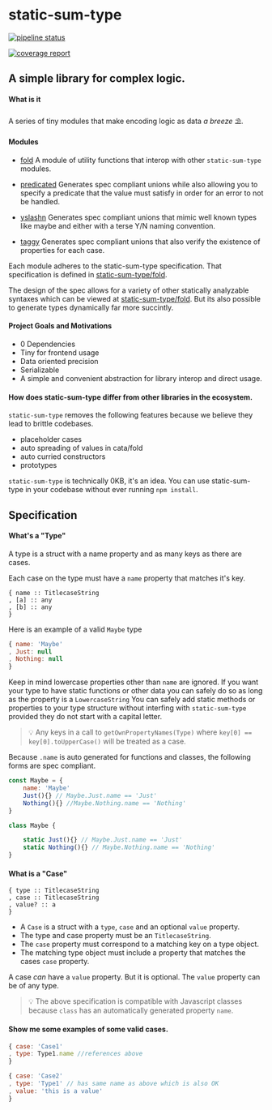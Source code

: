 static-sum-type
===============

[![pipeline status](https://gitlab.com/JAForbes/static-sum-type/badges/master/pipeline.svg)](https://gitlab.com/JAForbes/static-sum-type/commits/master)

[![coverage report](https://gitlab.com/JAForbes/static-sum-type/badges/master/coverage.svg)](https://gitlab.com/JAForbes/static-sum-type/commits/master)

A simple library for complex logic.
-----------------------------------


#### What is it

A series of tiny modules that make encoding logic as data _a breeze_ ⛱️.

#### Modules

- [fold](https://gitlab.com/JAForbes/static-sum-type/tree/master/modules/fold) A module of utility functions that interop with other `static-sum-type` modules.

- [predicated](https://gitlab.com/JAForbes/static-sum-type/tree/master/modules/predicated) Generates spec compliant unions while also allowing you to specify a predicate that the value must satisfy in order for an error to not be handled.


- [yslashn](https://gitlab.com/JAForbes/static-sum-type/tree/master/modules/yslashn) Generates spec compliant unions that mimic well known types like maybe and either with a terse Y/N naming convention.

- [taggy](https://gitlab.com/JAForbes/static-sum-type/tree/master/modules/taggy) Generates spec compliant unions that also verify the existence of properties for each case.


Each module adheres to the static-sum-type specification.  That specification is defined in [static-sum-type/fold](https://gitlab.com/JAForbes/static-sum-type/tree/master/fold).


The design of the spec allows for a variety of other statically analyzable syntaxes which can be viewed at [static-sum-type/fold](https://gitlab.com/JAForbes/static-sum-type/tree/master/modules/fold).  But its also possible to generate types dynamically far more succintly.

#### Project Goals and Motivations

- 0 Dependencies
- Tiny for frontend usage
- Data oriented precision
- Serializable
- A simple and convenient abstraction for library interop and direct usage.


#### How does static-sum-type differ from other libraries in the ecosystem.

`static-sum-type` removes the following features because we believe they lead to brittle codebases.

- placeholder cases
- auto spreading of values in cata/fold
- auto curried constructors
- prototypes

`static-sum-type` is technically 0KB, it's an idea.  You can use static-sum-type in your codebase without ever running `npm install`.

Specification
-------------
#### What's a "Type"

A type is a struct with a name property and as many keys as there are cases.

Each case on the type must have a `name` property that matches it's key.

```
{ name :: TitlecaseString
, [a] :: any
, [b] :: any
}
```

Here is an example of a valid `Maybe` type

```js
{ name: 'Maybe' 
, Just: null
, Nothing: null
}
```

Keep in mind lowercase properties other than `name` are ignored.  If you want your type to have static functions or other data you can safely do so as long as the property is a `LowercaseString`
You can safely add static methods or properties to your type structure without interfing with `static-sum-type` provided they do not start with a capital letter.


> 💡  Any keys in a call to `getOwnPropertyNames(Type)` where `key[0] == key[0].toUpperCase()` will be treated as a case.

Because `.name` is auto generated for functions and classes, the following forms are spec compliant.

```js
const Maybe = {
    name: 'Maybe'
    Just(){} // Maybe.Just.name == 'Just'
    Nothing(){} //Maybe.Nothing.name == 'Nothing'
}
```

```js
class Maybe {

    static Just(){} // Maybe.Just.name == 'Just'
    static Nothing(){} // Maybe.Nothing.name == 'Nothing'
}
```

#### What is a "Case"

```
{ type :: TitlecaseString
, case :: TitlecaseString
, value? :: a
}
```

- A `Case` is a struct with a `type`, `case` and an optional `value` property.
- The type and case property must be an `TitlecaseString`.
- The `case` property must correspond to a matching key on a type object.
- The matching type object must include a property that matches the cases `case` property.

A case *can* have a `value` property.  But it is optional.  The `value` property can be of any type.

> 💡  The above specification is compatible with Javascript classes because `class` has an automatically generated property `name`.

#### Show me some examples of some valid cases.

```js
{ case: 'Case1'
, type: Type1.name //references above
}

{ case: 'Case2'
, type: 'Type1' // has same name as above which is also OK
, value: 'this is a value'
}
```